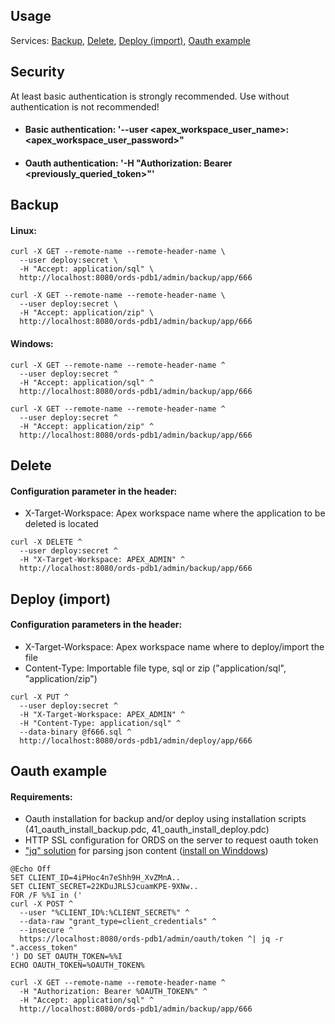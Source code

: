 ## Usage
Services: [Backup](USAGE.md#backup), [Delete](USAGE.md#delete), [Deploy (import)](/USAGE.md#deploy-import), [Oauth example](/USAGE.md#oauth-example)

## Security
At least basic authentication is strongly recommended. Use without authentication is not recommended!
- #### Basic authentication: '--user <apex_workspace_user_name>:<apex_workspace_user_password>"
- #### Oauth authentication: '-H "Authorization: Bearer <previously_queried_token>"'
## Backup

#### Linux:
```
curl -X GET --remote-name --remote-header-name \
  --user deploy:secret \
  -H "Accept: application/sql" \
  http://localhost:8080/ords-pdb1/admin/backup/app/666
  
curl -X GET --remote-name --remote-header-name \
  --user deploy:secret \
  -H "Accept: application/zip" \
  http://localhost:8080/ords-pdb1/admin/backup/app/666
```
#### Windows:
```
curl -X GET --remote-name --remote-header-name ^
  --user deploy:secret ^
  -H "Accept: application/sql" ^
  http://localhost:8080/ords-pdb1/admin/backup/app/666
  
curl -X GET --remote-name --remote-header-name ^
  --user deploy:secret ^
  -H "Accept: application/zip" ^
  http://localhost:8080/ords-pdb1/admin/backup/app/666
```

## Delete
#### Configuration parameter in the header:
- X-Target-Workspace: Apex workspace name where the application to be deleted is located
```
curl -X DELETE ^
  --user deploy:secret ^
  -H "X-Target-Workspace: APEX_ADMIN" ^
  http://localhost:8080/ords-pdb1/admin/backup/app/666
```

## Deploy (import)
#### Configuration parameters in the header:
- X-Target-Workspace: Apex workspace name where to deploy/import the file
- Content-Type: Importable file type, sql or zip ("application/sql", "application/zip")
```
curl -X PUT ^
  --user deploy:secret ^
  -H "X-Target-Workspace: APEX_ADMIN" ^
  -H "Content-Type: application/sql" ^
  --data-binary @f666.sql ^
  http://localhost:8080/ords-pdb1/admin/deploy/app/666
```

## Oauth example
#### Requirements:
- Oauth installation for backup and/or deploy using installation scripts (41_oauth_install_backup.pdc, 41_oauth_install_deploy.pdc)
- HTTP SSL configuration for ORDS on the server to request oauth token
- ["jq" solution](https://stedolan.github.io/jq) for parsing json content ([install on Winddows](https://bobbyhadz.com/blog/install-and-use-jq-on-windows))

```
@Echo Off
SET CLIENT_ID=4iPHoc4n7eShh9H_XvZMnA..
SET CLIENT_SECRET=22KDuJRLSJcuamKPE-9XNw..
FOR /F %%I in ('
curl -X POST ^
  --user "%CLIENT_ID%:%CLIENT_SECRET%" ^
  --data-raw "grant_type=client_credentials" ^
  --insecure ^
  https://localhost:8080/ords-pdb1/admin/oauth/token ^| jq -r ".access_token"
') DO SET OAUTH_TOKEN=%%I
ECHO OAUTH_TOKEN=%OAUTH_TOKEN%

curl -X GET --remote-name --remote-header-name ^
  -H "Authorization: Bearer %OAUTH_TOKEN%" ^
  -H "Accept: application/sql" ^
  http://localhost:8080/ords-pdb1/admin/backup/app/666
```
